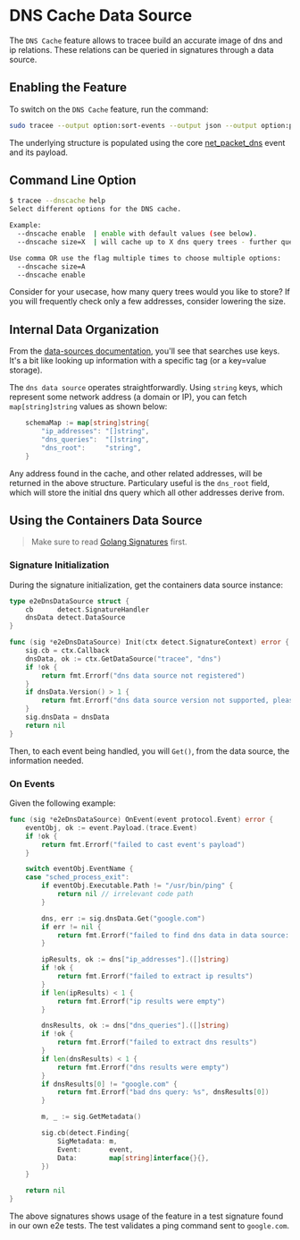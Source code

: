# DNS Cache Data Source

The `DNS Cache` feature allows to tracee build an accurate image of dns and ip relations.
These relations can be queried in signatures through a data source.

## Enabling the Feature

To switch on the `DNS Cache` feature, run the command:

```bash
sudo tracee --output option:sort-events --output json --output option:parse-arguments --dnscache enable --events <event_type>
```

The underlying structure is populated using the core [net_packet_dns](../../events/builtin/network/net_packet_dns.md) event and its payload.

## Command Line Option

```bash
$ tracee --dnscache help
Select different options for the DNS cache.

Example:
  --dnscache enable  | enable with default values (see below).
  --dnscache size=X  | will cache up to X dns query trees - further queries may be cached regardless (default: 5000).

Use comma OR use the flag multiple times to choose multiple options:
  --dnscache size=A
  --dnscache enable
```

Consider for your usecase, how many query trees would you like to store? If you will frequently check only a few addresses, consider lowering the size.

## Internal Data Organization

From the [data-sources documentation](./overview.md), you'll see that searches use keys. It's a bit like looking up information with a specific tag (or a key=value storage).

The `dns data source` operates straightforwardly. Using `string` keys, which represent some network address (a domain or IP), you can fetch `map[string]string` values as shown below:

```go
    schemaMap := map[string]string{
		"ip_addresses": "[]string",
		"dns_queries":  "[]string",
		"dns_root":     "string",
	}
```

Any address found in the cache, and other related addresses, will be returned in the above structure. Particulary useful is the `dns_root` field, which will store the initial dns query which all other addresses derive from.

## Using the Containers Data Source

> Make sure to read [Golang Signatures](../../events/custom/golang.md) first.

### Signature Initialization

During the signature initialization, get the containers data source instance:

```go
type e2eDnsDataSource struct {
	cb      detect.SignatureHandler
	dnsData detect.DataSource
}

func (sig *e2eDnsDataSource) Init(ctx detect.SignatureContext) error {
	sig.cb = ctx.Callback
	dnsData, ok := ctx.GetDataSource("tracee", "dns")
	if !ok {
		return fmt.Errorf("dns data source not registered")
	}
	if dnsData.Version() > 1 {
		return fmt.Errorf("dns data source version not supported, please update this signature")
	}
	sig.dnsData = dnsData
	return nil
}
```

Then, to each event being handled, you will `Get()`, from the data source, the information needed.

### On Events

Given the following example:

```go
func (sig *e2eDnsDataSource) OnEvent(event protocol.Event) error {
	eventObj, ok := event.Payload.(trace.Event)
	if !ok {
		return fmt.Errorf("failed to cast event's payload")
	}

	switch eventObj.EventName {
	case "sched_process_exit":
		if eventObj.Executable.Path != "/usr/bin/ping" {
			return nil // irrelevant code path
		}

		dns, err := sig.dnsData.Get("google.com")
		if err != nil {
			return fmt.Errorf("failed to find dns data in data source: %v", err)
		}

		ipResults, ok := dns["ip_addresses"].([]string)
		if !ok {
			return fmt.Errorf("failed to extract ip results")
		}
		if len(ipResults) < 1 {
			return fmt.Errorf("ip results were empty")
		}

		dnsResults, ok := dns["dns_queries"].([]string)
		if !ok {
			return fmt.Errorf("failed to extract dns results")
		}
		if len(dnsResults) < 1 {
			return fmt.Errorf("dns results were empty")
		}
		if dnsResults[0] != "google.com" {
			return fmt.Errorf("bad dns query: %s", dnsResults[0])
		}

		m, _ := sig.GetMetadata()

		sig.cb(detect.Finding{
			SigMetadata: m,
			Event:       event,
			Data:        map[string]interface{}{},
		})
	}

	return nil
}
```

The above signatures shows usage of the feature in a test signature found in our own e2e tests. The test validates a ping command sent to `google.com`.
